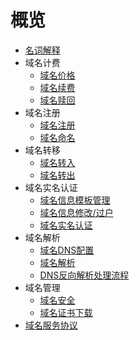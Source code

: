 # 概览


* [名词解释](/udnr/definations.md)
* 域名计费
    * [域名价格](/udnr/price/sellingprice)
    * [域名续费](/udnr/price/renew)
    * [域名赎回](/udnr/price/redemption)
* 域名注册
    * [域名注册](/udnr/operate/register)
    * [域名命名](/udnr/operate/name)
* 域名转移
    * [域名转入](/udnr/transfer/in)
    * [域名转出](/udnr/transfer/out)
* 域名实名认证
    * [域名信息模板管理](/udnr/certification/infotemplate)
    * [域名信息修改/过户](/udnr/certification/modifyinfo)
    * [域名实名认证](/udnr/certification/personal)
* 域名解析
    * [域名DNS配置](/udnr/dns/jiexi)
    * [域名解析](/udnr/dns/analysis)
    * [DNS反向解析处理流程](/udnr/dns/dns_setting_2.md)
* 域名管理
    * [域名安全](/udnr/manage/anquan)
    * [域名证书下载](/udnr/manage/certificate)
* [域名服务协议](/udnr/agreement)
